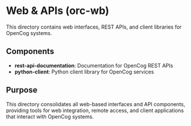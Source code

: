 # Web & APIs (orc-wb)

This directory contains web interfaces, REST APIs, and client libraries for OpenCog systems.

## Components

- **rest-api-documentation**: Documentation for OpenCog REST APIs
- **python-client**: Python client library for OpenCog services

## Purpose

This directory consolidates all web-based interfaces and API components, providing tools for web integration, remote access, and client applications that interact with OpenCog systems.